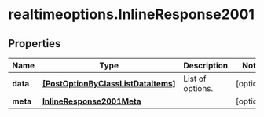 # realtimeoptions.InlineResponse2001

## Properties

Name | Type | Description | Notes
------------ | ------------- | ------------- | -------------
**data** | [**[PostOptionByClassListDataItems]**](PostOptionByClassListDataItems.md) | List of options. | [optional] 
**meta** | [**InlineResponse2001Meta**](InlineResponse2001Meta.md) |  | [optional] 



